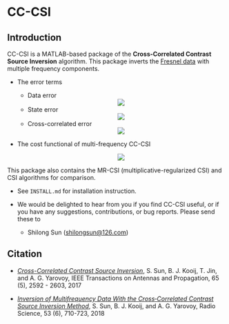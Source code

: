 CC-CSI
======

Introduction
------------

CC-CSI is a MATLAB-based package of the **Cross-Correlated Contrast Source Inversion** algorithm. This package inverts the [Fresnel data](http://www.fresnel.fr/3Ddatabase/) with multiple frequency components. 

- The error terms 

	- Data error

	<!--- http://latex.codecogs.com/eqneditor/editor.php -->

	<!--- \xi_{p,i} = y_{p,i} - \Phi_{p,i}\left(\chi_i e^{\text{inc}}_{p,i} + \chi_i A^{-1}_ij_{p,i}\right) -->

	<div align=center><img src="http://latex.codecogs.com/gif.latex?%5Crho_%7Bp%2Ci%7D%20%3D%20y_%7Bp%2Ci%7D%20-%20%5CPhi_%7Bp%2Ci%7Dj_%7Bp%2Ci%7D"/></div>

	- State error

	<!--- \gamma_{p,i} = \chi_i e^{\text{inc}}_{p,i} + \chi_i A_i^{-1}j_{p,i} - j_{p,i}  -->

	<div align=center><img src="http://latex.codecogs.com/gif.latex?%5Cgamma_%7Bp%2Ci%7D%20%3D%20%5Cchi_i%20e%5E%7B%5Ctext%7Binc%7D%7D_%7Bp%2Ci%7D%20&plus;%20%5Cchi_i%20A_i%5E%7B-1%7Dj_%7Bp%2Ci%7D%20-%20j_%7Bp%2Ci%7D"/></div>


	- Cross-correlated error 

	<!--- \xi_{p,i} = y_{p,i} - \Phi_{p,i}\left(\chi_i e^{\text{inc}}_{p,i} + \chi_i A^{-1}_ij_{p,i}\right) -->

	<div align=center><img src="http://latex.codecogs.com/gif.latex?%5Cxi_%7Bp%2Ci%7D%20%3D%20y_%7Bp%2Ci%7D%20-%20%5CPhi_%7Bp%2Ci%7D%5Cleft%28%5Cchi_i%20e%5E%7B%5Ctext%7Binc%7D%7D_%7Bp%2Ci%7D%20&plus;%20%5Cchi_i%20A%5E%7B-1%7D_ij_%7Bp%2Ci%7D%20%5Cright%20%29"/></div>

- The cost functional of multi-frequency CC-CSI

	<!--- \mathcal{C}_{\text{CC-CSI}} = \sum_i\eta^\mathcal{S}_i\sum_p\left\|\rho_{p,i}\right\|^2_\mathcal{S}+\sum_i\eta^\mathcal{D}_i\sum_p\left\|\gamma_{p,i}\right\|^2_\mathcal{D}+\sum_i\eta^\mathcal{S}_i\sum_p\left\|\xi_{p,i}\right\|^2_\mathcal{S} -->

	<div align=center><img src="http://latex.codecogs.com/gif.latex?%5Cmathcal%7BC%7D_%7B%5Ctext%7BCC-CSI%7D%7D%20%3D%20%5Csum_i%5Ceta%5E%5Cmathcal%7BS%7D_i%5Csum_p%5Cleft%5C%7C%5Crho_%7Bp%2Ci%7D%5Cright%5C%7C%5E2_%5Cmathcal%7BS%7D&plus;%5Csum_i%5Ceta%5E%5Cmathcal%7BD%7D_i%5Csum_p%5Cleft%5C%7C%5Cgamma_%7Bp%2Ci%7D%5Cright%5C%7C%5E2_%5Cmathcal%7BD%7D&plus;%5Csum_i%5Ceta%5E%5Cmathcal%7BS%7D_i%5Csum_p%5Cleft%5C%7C%5Cxi_%7Bp%2Ci%7D%5Cright%5C%7C%5E2_%5Cmathcal%7BS%7D"/></div>

This package also contains the MR-CSI (multiplicative-regularized CSI) and CSI algorithms for comparison.

- See `INSTALL.md` for installation instruction.


- We would be delighted to hear from you if you find CC-CSI useful, or if you have any suggestions, contributions, or bug reports. Please send these to 

	- Shilong Sun (shilongsun@126.com)


Citation
--------

- [*Cross-Correlated Contrast Source Inversion*](https://arxiv.org/abs/1906.10864), S. Sun, B. J. Kooij, T. Jin, and A. G. Yarovoy, IEEE Transactions on Antennas and Propagation, 65 (5), 2592 - 2603, 2017

- [*Inversion of Multifrequency Data With the Cross‐Correlated Contrast Source Inversion Method*](https://arxiv.org/abs/1906.10814), S. Sun, B. J. Kooij, and A. G. Yarovoy, Radio Science, 53 (6), 710-723, 2018



